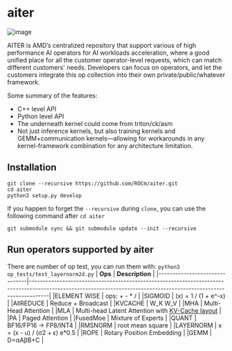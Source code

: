 # aiter
![image](https://github.com/user-attachments/assets/9457804f-77cd-44b0-a088-992e4b9971c6)


AITER is AMD’s centralized repository that support various of high performance AI operators for AI workloads acceleration, where a good unified place for all the customer operator-level requests, which can match different customers' needs. Developers can focus on operators, and let the customers integrate this op collection into their own private/public/whatever framework.
 

Some summary of the features:
* C++ level API
* Python level API
* The underneath kernel could come from triton/ck/asm
* Not just inference kernels, but also training kernels and GEMM+communication kernels—allowing for workarounds in any kernel-framework combination for any architecture limitation.



## Installation
```
git clone --recursive https://github.com/ROCm/aiter.git
cd aiter
python3 setup.py develop
```

If you happen to forget the `--recursive` during `clone`, you can use the following command after `cd aiter`
```
git submodule sync && git submodule update --init --recursive
```

## Run operators supported by aiter

There are number of op test, you can run them with: `python3 op_tests/test_layernorm2d.py`
|  **Ops**                      | **Description**                                                                                                                                                   |
|-------------------------------|-------------------------------------------------------------------------------------------------------------------------------------------------------------------|
|ELEMENT WISE                   | ops: + - * /                                                                                                                                                      |
|SIGMOID                        | (x) = 1 / (1 + e^-x)                                                                                                                                              |
|AllREDUCE                      | Reduce + Broadcast                                                                                                                                                |
|KVCACHE                        | W_K W_V                                                                                                                                                           |
|MHA                            | Multi-Head Attention                                                                                                                                              |
|MLA                            | Multi-head Latent Attention with [KV-Cache layout](https://docs.flashinfer.ai/tutorials/kv_layout.html#page-table-layout )                                        |
|PA                             | Paged Attention                                                                                                                                                   |
|FusedMoe                       | Mixture of Experts                                                                                                                                                |
|QUANT                          | BF16/FP16 -> FP8/INT4                                                                                                                                             |
|RMSNORM                        | root mean square                                                                                                                                                  |
|LAYERNORM                      | x = (x - u) / (σ2 + ϵ) e*0.5                                                                                                                                      |
|ROPE                           | Rotary Position Embedding                                                                                                                                         |
|GEMM                           | D=αAβB+C                                                                                                                                                          |

